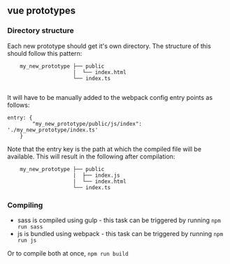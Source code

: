 ## vue prototypes

### Directory structure
Each new prototype should get it's own directory. The structure of this should follow this pattern:
 
```
    my_new_prototype ├── public
                     |  └── index.html
                     └── index.ts
                     

```

It will have to be manually added to the webpack config entry points as follows:

```
entry: {
        "my_new_prototype/public/js/index": './my_new_prototype/index.ts'
    }
```

Note that the entry key is the path at which the compiled file will be available. This will result in the following
after compilation:

```
    my_new_prototype ├── public
                     |  ├── index.js
                     |  └── index.html
                     └── index.ts                     

```

### Compiling
- sass is compiled using gulp - this task can be triggered by running `npm run sass` 
- js is bundled using webpack - this task can be triggered by running `npm run js`

Or to compile both at once, `npm run build`
